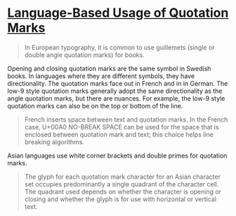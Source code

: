 # [Language-Based Usage of Quotation Marks](https://www.unicode.org/versions/Unicode16.0.0/core-spec/chapter-6/#G8392)

> In European typography, it is common to use guillemets (single or double angle quotation marks) for books.

Opening and closing quotation marks are the same symbol in Swedish books. In languages where they are different symbols, they have directionality. The quotation marks face out in French and in in German. The low-9 style quotation marks generally adopt the same directionality as the angle quotation marks, but there are nuances. For example, the low-9 style quotation marks can also be on the top or bottom of the line.

> French inserts space between text and quotation marks. In the French case, U+00A0 NO-BREAK SPACE can be used for the space that is enclosed between quotation mark and text; this choice helps line breaking algorithms.

Asian languages use white corner brackets and double primes for quotation marks.

> The glyph for each quotation mark character for an Asian character set occupies predominantly a single quadrant of the character cell. The quadrant used depends on whether the character is opening or closing and whether the glyph is for use with horizontal or vertical text.
